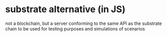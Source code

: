 # substrate alternative (in JS)

not a blockchain, but a server conforming to the same API as the substrate chain to be used for testing purposes and simulations of scenarios

